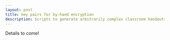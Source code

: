 ```yaml
---
layout: post
title: key pairs for by-hand encryption
description: Scripts to generate arbitrarily complex classroom handouts for public/private graph pairs.
---
```



Details to come!

